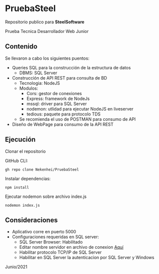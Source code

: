 # PruebaSteel

Repositorio publico para **SteelSoftware**

Prueba Tecnica Desarrollador Web Junior

## Contenido

Se llevaron a cabo los siguientes puentos: 

* Queries SQL para la construcción de la estructura de datos
  * DBMS: SQL Server
* Construcción de API REST para consulta de BD
  * Tecnologia: NodeJS
  * Modulos:
    * Cors: gestor de conexiones
    * Express: framework de NodeJs
    * mssql: driver para SQL Server
    * nodemon: utlidad para ejecutar NodeJS en liveserver
    * tedious: paquete para protocolo TDS  
   * Se recomienda el uso de POSTMAN para consumo de API
* Diseño de WebPage para consumo de la API REST

## Ejecución

Clonar el repositorio 

GitHub CLI:
```
gh repo clone Nekenhei/PruebaSteel
```

Instalar dependencias:
```
npm install
```

Ejecutar nodemon sobre archivo index.js
```
nodemon index.js
```



## Consideraciones  

* Aplicativo corre en puerto 5000
* Configuraciones requeridas en SQL server:
  * SQL Server Browser: Habilitado
  * Editar nombre servidor en archivo de conexion [Aquí](https://github.com/Nekenhei/PruebaSteel/blob/main/REST_API/connection.js)
  * Habilitar protocolo TCP/IP de SQL Server
  * Habilitar en SQL Server la autenticacion por SQL Server y Windows


Junio/2021
